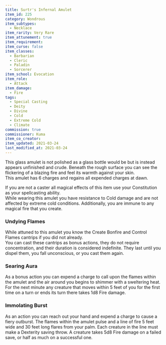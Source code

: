 ```yaml
---
title: Surtr's Infernal Amulet
item_id: 225
category: Wondrous
item_subtypes: 
  - Necklace
item_rarity: Very Rare
item_attunement: true
item_requirement: 
item_curse: false
item_classes: 
  - Barbarian
  - Cleric
  - Paladin
  - Sorcerer
item_school: Evocation
item_role: 
  - Attack
item_damage: 
  - Fire
tags:
  - Special Casting
  - Deity
  - Divine
  - Cold
  - Extreme Cold
  - Climate
commission: true
commissioner: Kuma
item_co_creator: 
item_updated: 2021-03-24
last_modified_at: 2021-03-24
---
```


This glass amulet is not polished as a glass bottle would be but is instead appears unfinished and crude. Beneath the rough surface you can see the flickering of a blazing fire and feel its warmth against your skin.  
This amulet has 6 charges and regains all expended charges at dawn.  

If you are not a caster all magical effects of this item use your Constitution as your spellcasting ability.  
While wearing this amulet you have resistance to Cold damage and are not affected by extreme cold conditions. Additionally, you are immune to any magical fire that you create.

<!--excerpt-->
### Undying Flames
While attuned to this amulet you know the <magic-spell>Create Bonfire</magic-spell> and <magic-spell>Control Flames</magic-spell> cantrips if you did not already.  
You can cast these cantrips as bonus actions, they do not require concentration, and their duration is considered indefinite. They last until you dispel them, you fall unconscious, or you cast them again.

### Searing Aura
As a bonus action you can expend a charge to call upon the flames within the amulet and the air around you begins to shimmer with a sweltering heat. For the next minute any creature that moves within 5 feet of you for the first time on a turn or ends its turn there takes 1d8 Fire damage.

### Immolating Burst
As an action you can reach out your hand and expend a charge to cause a fiery outburst. The flames within the amulet pulse and a line of fire 5 feet wide and 30 feet long flares from your palm. Each creature in the line must make a Dexterity saving throw. A creature takes 5d8 Fire damage on a failed save, or half as much on a successful one.
